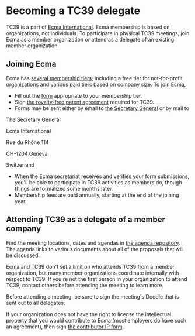 # Becoming a TC39 delegate

TC39 is a part of [Ecma International](http://www.ecma-international.org/). Ecma membership is based on organizations, not individuals. To participate in physical TC39 meetings, join Ecma as a member organization or attend as a delegate of an existing member organization.

## Joining Ecma

Ecma has [several membership tiers](http://www.ecma-international.org/memento/join.htm), including a free tier for not-for-profit organizations and various paid tiers based on company size. To join Ecma,
- Fill out the [form](http://www.ecma-international.org/memento/join.htm) appropriate to your membership tier.
- Sign [the royalty-free patent agreement](https://www.ecma-international.org/memento/Policies/Registration%20Form%20for%20the%20Ecma%20Royalty%20Free%20(RF)%20Patent%20Policy.pdf) required for TC39.
- Forms may be sent either by email to [the Secretary General](mailto:istvan@ecma-international.org) or by mail to

The Secretary General

Ecma International

Rue du Rhône 114

CH-1204 Geneva

Switzerland

- When the Ecma secretariat receives and verifies your form submissions, you'll be able to participate in TC39 activities as members do, though things are formalized some months later.
- Membership fees are paid annually, starting at the end of the joining year.

## Attending TC39 as a delegate of a member company

Find the meeting locations, dates and agendas in [the agenda repository](https://github.com/tc39/agendas/). The agenda links to various documents about all of the proposals that will be discussed.

Ecma and TC39 don't set a limit on who attends TC39 from a member organization, but many member organizations coordinate internally with respect to TC39. If you're not the first person in your organization to attend TC39, contact others before attending the meeting to learn more.

Before attending a meeting, be sure to sign the meeting's Doodle that is sent out to all delegates.

If your organization does not have the right to license the intellectual property that you would contribute to Ecma (most employers do have such an agreement), then sign [the contributor IP form](https://tc39.es/agreements/contributor/).
